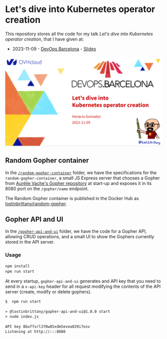 # Let's dive into Kubernetes operator creation

This repository stores all the code for my talk *Let's dive into Kubernetes operator creation*, that I have given at:

- 2023-11-09 - [DevOps Barcelona](https://devops.barcelona/) - [Slides](https://noti.st/lostinbrittany/vzc0uy/lets-dive-into-kubernetes-operator-creation)

![Let's dive into Kubernetes operator creation](./img/cover-slide.jpg)

## Random Gopher container

In the [`/random-gopher-container`](./random-gopher-container/) folder, we have the specifications for the `random-gopher-container`, a small JS Express server that chooses a Gopher from [Aurélie Vache's Gopher repository](https://github.com/scraly/gophers/) at start-up and exposes it in its 8080 port on the `/gopher/name` endpoint.

The Random Gopher container is published in the Docker Hub as [lostinbrittany/random-gopher](https://hub.docker.com/r/lostinbrittany/random-gopher).

## Gopher API and UI

In the [`/gopher-api-and-ui`](./gopher-api-and-ui/) folder, we have the code for a Gopher API, allowing CRUD operations, and a small UI to show the Gophers currently stored in the API server.

### Usage

```sh
npm install
npm run start
```

At every startup, `gopher-api-and-ui` generates and API key that you need to send in a `x-api-key` header for all request modifying the contents of the API server (create, modify or delete gophers).

```
$  npm run start

> @lostinbrittany/gopher-api-and-ui@1.0.0 start
> node index.js

API key 8buffsrl370w85xdm5evea029i7osv
Listening at http://:::8080

```
